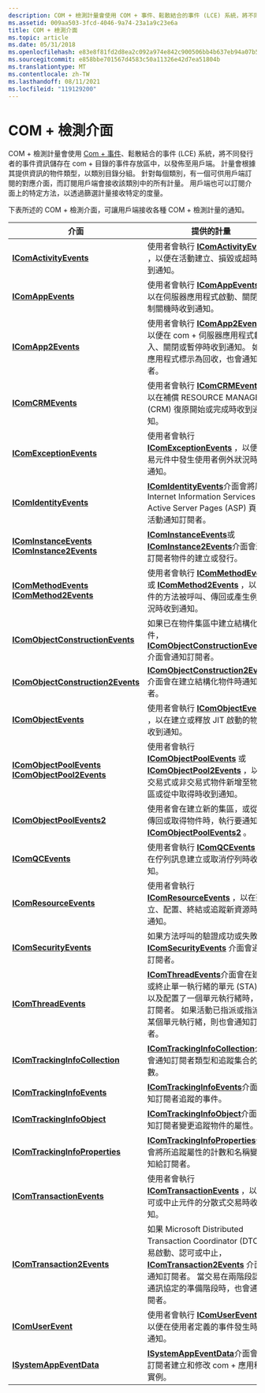 ```yaml
---
description: COM + 檢測計量會使用 COM + 事件、鬆散結合的事件 (LCE) 系統，將不同發行者的事件資訊儲存在 COM + 目錄的事件存放區中，以發佈至用戶端。
ms.assetid: 009aa503-3fcd-4046-9a74-23a1a9c23e6a
title: COM + 檢測介面
ms.topic: article
ms.date: 05/31/2018
ms.openlocfilehash: e83e8f81fd2d8ea2c092a974e842c900506bb4b637eb94a07b5be48afbb68bea
ms.sourcegitcommit: e858bbe701567d4583c50a11326e42d7ea51804b
ms.translationtype: MT
ms.contentlocale: zh-TW
ms.lasthandoff: 08/11/2021
ms.locfileid: "119129200"
---
```

# <a name="com-instrumentation-interfaces"></a>COM + 檢測介面

COM + 檢測計量會使用 [Com + 事件](com--events.md)、鬆散結合的事件 (LCE) 系統，將不同發行者的事件資訊儲存在 com + 目錄的事件存放區中，以發佈至用戶端。 計量會根據其提供資訊的物件類型，以類別目錄分組。 針對每個類別，有一個可供用戶端訂閱的對應介面，而訂閱用戶端會接收該類別中的所有計量。 用戶端也可以訂閱介面上的特定方法，以透過篩選計量接收特定的度量。

下表所述的 COM + 檢測介面，可讓用戶端接收各種 COM + 檢測計量的通知。



| 介面                                                                                                                        | 提供的計量                                                                                                                                                                                                                                                                                                          |
|-----------------------------------------------------------------------------------------------------------------------------------|---------------------------------------------------------------------------------------------------------------------------------------------------------------------------------------------------------------------------------------------------------------------------------------------------------------------------|
| [**IComActivityEvents**](/windows/desktop/api/ComSvcs/nn-comsvcs-icomactivityevents)<br/>                                                                       | 使用者會執行 [**IComActivityEvents**](/windows/desktop/api/ComSvcs/nn-comsvcs-icomactivityevents) ，以便在活動建立、損毀或超時時收到通知。<br/>                                                                                                                                                                      |
| [**IComAppEvents**](/windows/desktop/api/ComSvcs/nn-comsvcs-icomappevents)<br/>                                                                                 | 使用者會執行 [**IComAppEvents**](/windows/desktop/api/ComSvcs/nn-comsvcs-icomappevents) ，以在伺服器應用程式啟動、關閉或強制關機時收到通知。 <br/>                                                                                                                                                            |
| [**IComApp2Events**](/windows/desktop/api/ComSvcs/nn-comsvcs-icomapp2events)<br/>                                                                               | 使用者會執行 [**IComApp2Events**](/windows/desktop/api/ComSvcs/nn-comsvcs-icomapp2events) ，以便在 com + 伺服器應用程式載入、關閉或暫停時收到通知。 如果應用程式標示為回收，也會通知訂閱者。<br/>                                                                                          |
| [**IComCRMEvents**](/windows/desktop/api/ComSvcs/nn-comsvcs-icomcrmevents)<br/>                                                                                 | 使用者會執行 [**IComCRMEvents**](/windows/desktop/api/ComSvcs/nn-comsvcs-icomcrmevents) ，以在補償 RESOURCE MANAGER (CRM) 復原開始或完成時收到通知。 <br/>                                                                                                                                                          |
| [**IComExceptionEvents**](/windows/desktop/api/ComSvcs/nn-comsvcs-icomexceptionevents)<br/>                                                                     | 使用者會執行 [**IComExceptionEvents**](/windows/desktop/api/ComSvcs/nn-comsvcs-icomexceptionevents) ，以便在交易元件中發生使用者例外狀況時收到通知。 <br/>                                                                                                                                                        |
| [**IComIdentityEvents**](/windows/desktop/api/ComSvcs/nn-comsvcs-icomidentityevents)<br/>                                                                       | [**IComIdentityEvents**](/windows/desktop/api/ComSvcs/nn-comsvcs-icomidentityevents)介面會將屬於 Internet Information Services (IIS) Active Server Pages (ASP) 頁面的活動通知訂閱者。<br/>                                                                                                                   |
| [**IComInstanceEvents**](/windows/desktop/api/ComSvcs/nn-comsvcs-icominstanceevents) <br/> [**IComInstance2Events**](/windows/desktop/api/ComSvcs/nn-comsvcs-icominstance2events)<br/>        | [**IComInstanceEvents**](/windows/desktop/api/ComSvcs/nn-comsvcs-icominstanceevents)或 [**IComInstance2Events**](/windows/desktop/api/ComSvcs/nn-comsvcs-icominstance2events)介面會通知訂閱者物件的建立或發行。<br/>                                                                                                                               |
| [**IComMethodEvents**](/windows/desktop/api/ComSvcs/nn-comsvcs-icommethodevents) <br/> [**IComMethod2Events**](/windows/desktop/api/ComSvcs/nn-comsvcs-icommethod2events)<br/>                | 使用者會執行 [**IComMethodEvents**](/windows/desktop/api/ComSvcs/nn-comsvcs-icommethodevents) 或 [**IComMethod2Events**](/windows/desktop/api/ComSvcs/nn-comsvcs-icommethod2events) ，以在物件的方法被呼叫、傳回或產生例外狀況時收到通知。<br/>                                                                                                      |
| [**IComObjectConstructionEvents**](/windows/desktop/api/ComSvcs/nn-comsvcs-icomobjectconstructionevents)<br/>                                                   | 如果已在物件集區中建立結構化物件， [**IComObjectConstructionEvents**](/windows/desktop/api/ComSvcs/nn-comsvcs-icomobjectconstructionevents) 介面會通知訂閱者。<br/>                                                                                                                                               |
| [**IComObjectConstruction2Events**](/windows/desktop/api/ComSvcs/nn-comsvcs-icomobjectconstruction2events)<br/>                                                 | [**IComObjectConstruction2Events**](/windows/desktop/api/ComSvcs/nn-comsvcs-icomobjectconstruction2events)介面會在建立結構化物件時通知訂閱者。<br/>                                                                                                                                                               |
| [**IComObjectEvents**](/windows/desktop/api/ComSvcs/nn-comsvcs-icomobjectevents)<br/>                                                                           | 使用者會執行 [**IComObjectEvents**](/windows/desktop/api/ComSvcs/nn-comsvcs-icomobjectevents) ，以在建立或釋放 JIT 啟動的物件時收到通知。<br/>                                                                                                                                                                            |
| [**IComObjectPoolEvents**](/windows/desktop/api/ComSvcs/nn-comsvcs-icomobjectpoolevents)<br/> [**IComObjectPool2Events**](/windows/desktop/api/ComSvcs/nn-comsvcs-icomobjectpool2events)<br/> | 使用者會執行 [**IComObjectPoolEvents**](/windows/desktop/api/ComSvcs/nn-comsvcs-icomobjectpoolevents) 或 [**IComObjectPool2Events**](/windows/desktop/api/ComSvcs/nn-comsvcs-icomobjectpool2events) ，以在交易式或非交易式物件新增至物件集區或從中取得時收到通知。 <br/>                                                                |
| [**IComObjectPoolEvents2**](/windows/desktop/api/ComSvcs/nn-comsvcs-icomobjectpoolevents2)<br/>                                                                 | 使用者會在建立新的集區，或從集區傳回或取得物件時，執行要通知的 [**IComObjectPoolEvents2**](/windows/desktop/api/ComSvcs/nn-comsvcs-icomobjectpoolevents2) 。<br/>                                                                                                                                       |
| [**IComQCEvents**](/windows/desktop/api/ComSvcs/nn-comsvcs-icomqcevents)<br/>                                                                                   | 使用者會執行 [**IComQCEvents**](/windows/desktop/api/ComSvcs/nn-comsvcs-icomqcevents) ，以在佇列訊息建立或取消佇列時收到通知。<br/>                                                                                                                                                                                         |
| [**IComResourceEvents**](/windows/desktop/api/ComSvcs/nn-comsvcs-icomresourceevents)<br/>                                                                       | 使用者會執行 [**IComResourceEvents**](/windows/desktop/api/ComSvcs/nn-comsvcs-icomresourceevents) ，以在建立、配置、終結或追蹤新資源時收到通知。<br/>                                                                                                                                                          |
| [**IComSecurityEvents**](/windows/desktop/api/ComSvcs/nn-comsvcs-icomsecurityevents)<br/>                                                                       | 如果方法呼叫的驗證成功或失敗， [**IComSecurityEvents**](/windows/desktop/api/ComSvcs/nn-comsvcs-icomsecurityevents) 介面會通知訂閱者。<br/>                                                                                                                                                             |
| [**IComThreadEvents**](/windows/desktop/api/ComSvcs/nn-comsvcs-icomthreadevents)<br/>                                                                           | [**IComThreadEvents**](/windows/desktop/api/ComSvcs/nn-comsvcs-icomthreadevents)介面會在建立或終止單一執行緒的單元 (STA) ，以及配置了一個單元執行緒時，通知訂閱者。 如果活動已指派或指派給某個單元執行緒，則也會通知訂閱者。<br/>                  |
| [**IComTrackingInfoCollection**](/windows/desktop/api/ComSvcs/nn-comsvcs-icomtrackinginfocollection)<br/>                                                       | [**IComTrackingInfoCollection**](/windows/desktop/api/ComSvcs/nn-comsvcs-icomtrackinginfocollection)介面會通知訂閱者類型和追蹤集合的計數。<br/>                                                                                                                                                           |
| [**IComTrackingInfoEvents**](/windows/desktop/api/ComSvcs/nn-comsvcs-icomtrackinginfoevents)<br/>                                                               | [**IComTrackingInfoEvents**](/windows/desktop/api/ComSvcs/nn-comsvcs-icomtrackinginfoevents)介面會通知訂閱者追蹤的事件。<br/>                                                                                                                                                                                              |
| [**IComTrackingInfoObject**](/windows/desktop/api/ComSvcs/nn-comsvcs-icomtrackinginfoobject)<br/>                                                               | [**IComTrackingInfoObject**](/windows/desktop/api/ComSvcs/nn-comsvcs-icomtrackinginfoobject)介面會通知訂閱者變更追蹤物件的屬性。<br/>                                                                                                                                                                |
| [**IComTrackingInfoProperties**](/windows/desktop/api/ComSvcs/nn-comsvcs-icomtrackinginfoproperties)<br/>                                                       | [**IComTrackingInfoProperties**](/windows/desktop/api/ComSvcs/nn-comsvcs-icomtrackinginfoproperties)介面會將所追蹤屬性的計數和名稱變更通知給訂閱者。<br/>                                                                                                                                                |
| [**IComTransactionEvents**](/windows/desktop/api/ComSvcs/nn-comsvcs-icomtransactionevents)<br/>                                                                 | 使用者會執行 [**IComTransactionEvents**](/windows/desktop/api/ComSvcs/nn-comsvcs-icomtransactionevents) ，以在認可或中止元件的分散式交易時收到通知。<br/>                                                                                                                                               |
| [**IComTransaction2Events**](/windows/desktop/api/ComSvcs/nn-comsvcs-icomtransaction2events)<br/>                                                               | 如果 Microsoft Distributed Transaction Coordinator (DTC) 交易啟動、認可或中止， [**IComTransaction2Events**](/windows/desktop/api/ComSvcs/nn-comsvcs-icomtransaction2events) 介面會通知訂閱者。 當交易在兩階段認可通訊協定的準備階段時，也會通知訂閱者。<br/> |
| [**IComUserEvent**](/windows/desktop/api/ComSvcs/nn-comsvcs-icomuserevent)<br/>                                                                                 | 使用者會執行 [**IComUserEvent**](/windows/desktop/api/ComSvcs/nn-comsvcs-icomuserevent) ，以便在使用者定義的事件發生時收到通知。<br/>                                                                                                                                                                                              |
| [**ISystemAppEventData**](/windows/desktop/api/ComSvcs/nn-comsvcs-isystemappeventdata)<br/>                                                                     | [**ISystemAppEventData**](/windows/desktop/api/ComSvcs/nn-comsvcs-isystemappeventdata)介面會通知訂閱者建立和修改 com + 應用程式實例。<br/>                                                                                                                                                       |



 

 

 




